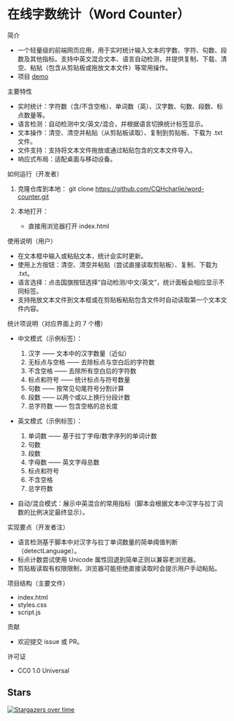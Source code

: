 # 在线字数统计（Word Counter）

简介
- 一个轻量级的前端网页应用，用于实时统计输入文本的字数、字符、句数、段数及其他指标。支持中英文混合文本、语言自动检测，并提供复制、下载、清空、粘贴（包含从剪贴板或拖放文本文件）等常用操作。
- 项目 [demo](https://wc.charliehome.xx.kg)

主要特性
- 实时统计：字符数（含/不含空格）、单词数（英）、汉字数、句数、段数、标点数量等。
- 语言检测：自动检测中文/英文/混合，并根据语言切换统计标签显示。
- 文本操作：清空、清空并粘贴（从剪贴板读取）、复制到剪贴板、下载为 .txt 文件。
- 文件支持：支持将文本文件拖放或通过粘贴包含的文本文件导入。
- 响应式布局：适配桌面与移动设备。

如何运行（开发者）
1. 克隆仓库到本地：
   git clone https://github.com/CQHcharlie/word-counter.git

2. 本地打开：
   - 直接用浏览器打开 index.html

使用说明（用户）
- 在文本框中输入或粘贴文本，统计会实时更新。
- 使用上方按钮：清空、清空并粘贴（尝试直接读取剪贴板）、复制、下载为 .txt。
- 语言选择：点击国旗按钮选择“自动检测/中文/英文”，统计面板会相应显示不同标签。
- 支持拖放文本文件到文本框或在剪贴板粘贴包含文件时自动读取第一个文本文件内容。

统计项说明（对应界面上的 7 个槽）
- 中文模式（示例标签）：
  1. 汉字 —— 文本中的汉字数量（近似）
  2. 无标点与空格 —— 去除标点与空白后的字符数
  3. 不含空格 —— 去除所有空白后的字符数
  4. 标点和符号 —— 统计标点与符号数量
  5. 句数 —— 按常见句尾符号分割计算
  6. 段数 —— 以两个或以上换行分段计数
  7. 总字符数 —— 包含空格的总长度

- 英文模式（示例标签）：
  1. 单词数 —— 基于拉丁字母/数字序列的单词计数
  2. 句数
  3. 段数
  4. 字母数 —— 英文字母总数
  5. 标点和符号
  6. 不含空格
  7. 总字符数

- 自动/混合模式：展示中英混合的常用指标（脚本会根据文本中汉字与拉丁词数的比例决定最终显示）。

实现要点（开发者注）
- 语言检测基于脚本中对汉字与拉丁单词数量的简单阈值判断（detectLanguage）。
- 标点计数尝试使用 Unicode 属性回退到简单正则以兼容老浏览器。
- 剪贴板读取有权限限制，浏览器可能拒绝直接读取时会提示用户手动粘贴。

项目结构（主要文件）
- index.html 
- styles.css
- script.js

贡献
- 欢迎提交 issue 或 PR。

许可证
- CC0 1.0 Universal

## Stars
[![Stargazers over time](https://starchart.cc/CQHcharlie/word-counter.svg?background=%23000000&axis=%23d3c8c8&line=%2300990f)](#)
